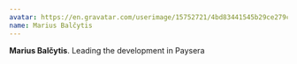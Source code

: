 ```yaml
---
avatar: https://en.gravatar.com/userimage/15752721/4bd83441545b29ce279c9279be31bf6f.jpeg
name: Marius Balčytis
---
```


**Marius Balčytis**. Leading the development in Paysera

